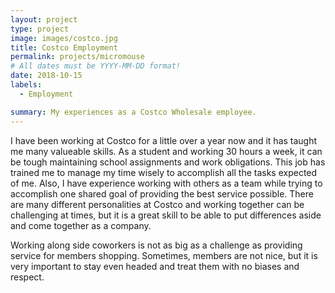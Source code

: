 ```yaml
---
layout: project
type: project
image: images/costco.jpg
title: Costco Employment
permalink: projects/micromouse
# All dates must be YYYY-MM-DD format!
date: 2018-10-15
labels:
  - Employment

summary: My experiences as a Costco Wholesale employee.
---
```



I have been working at Costco for a little over a year now and it has taught me many valueable skills. As a student and working 30 hours a week, it can be tough maintaining school assignments and work obligations. This job has trained me to manage my time wisely to accomplish all the tasks expected of me. Also, I have experience working with others as a team while trying to accomplish one shared goal of providing the best service possible. There are many different personalities at Costco and working together can be challenging at times, but it is a great skill to be able to put differences aside and come together as a company. 

Working along side coworkers is not as big as a challenge as providing service for members shopping. Sometimes, members are not nice, but it is very important to stay even headed and treat them with no biases and respect. 





